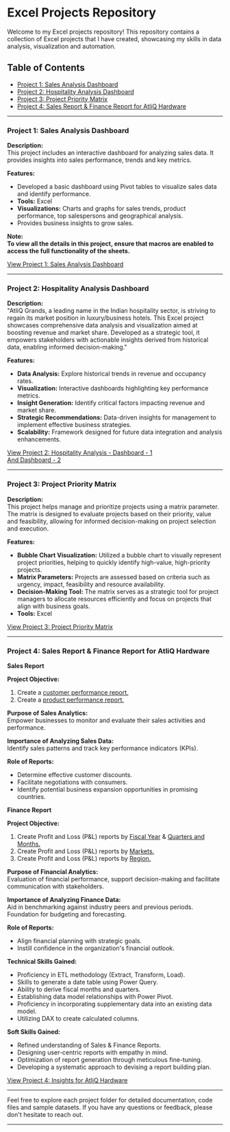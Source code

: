 # Excel Projects Repository

Welcome to my Excel projects repository! This repository contains a collection of Excel projects that I have created, showcasing my skills in data analysis, visualization and automation.

## Table of Contents
- [Project 1: Sales Analysis Dashboard](#project-1-sales-analysis-dashboard)
- [Project 2: Hospitality Analysis Dashboard](#project-2-hospitality-analysis-dashboard)
- [Project 3: Project Priority Matrix](#project-3-project-priority-matrix)
- [Project 4: Sales Report & Finance Report for AtliQ Hardware](#project-4-sales-report--finance-report-for-atliq-hardware)

---

### Project 1: Sales Analysis Dashboard

**Description:**  
This project includes an interactive dashboard for analyzing sales data. It provides insights into sales performance, trends and key metrics.

**Features:**
- Developed a basic dashboard using Pivot tables to visualize sales data and identify performance.
- **Tools:** Excel
- **Visualizations:** Charts and graphs for sales trends, product performance, top salespersons and geographical analysis.
- Provides business insights to grow sales.

**Note:**  
**To view all the details in this project, ensure that macros are enabled to access the full functionality of the sheets.**

[View Project 1: Sales Analysis Dashboard](https://github.com/DAThakur/Excel_Projects/blob/main/Dashboard.png)

---

### Project 2: Hospitality Analysis Dashboard

**Description:**  
"AtliQ Grands, a leading name in the Indian hospitality sector, is striving to regain its market position in luxury/business hotels. This Excel project showcases comprehensive data analysis and visualization aimed at boosting revenue and market share. Developed as a strategic tool, it empowers stakeholders with actionable insights derived from historical data, enabling informed decision-making."

**Features:**
- **Data Analysis:** Explore historical trends in revenue and occupancy rates.
- **Visualization:** Interactive dashboards highlighting key performance metrics.
- **Insight Generation:** Identify critical factors impacting revenue and market share.
- **Strategic Recommendations:** Data-driven insights for management to implement effective business strategies.
- **Scalability:** Framework designed for future data integration and analysis enhancements.

[View Project 2: Hospitality Analysis - Dashboard - 1](https://github.com/DAThakur/Excel_Projects/blob/main/AtliQ%20Hospitality%20Analyses%20-%20Page%201.png)  
[And Dashboard - 2](https://github.com/DAThakur/Excel_Projects/blob/main/AtliQ%20Hospitality%20Analyses%20-%20Page%202.png)

---

### Project 3: Project Priority Matrix

**Description:**  
This project helps manage and prioritize projects using a matrix parameter. The matrix is designed to evaluate projects based on their priority, value and feasibility, allowing for informed decision-making on project selection and execution.

**Features:**
- **Bubble Chart Visualization:** Utilized a bubble chart to visually represent project priorities, helping to quickly identify high-value, high-priority projects.
- **Matrix Parameters:** Projects are assessed based on criteria such as urgency, impact, feasibility and resource availability.
- **Decision-Making Tool:** The matrix serves as a strategic tool for project managers to allocate resources efficiently and focus on projects that align with business goals.
- **Tools:** Excel

[View Project 3: Project Priority Matrix](https://github.com/DAThakur/Excel_Projects/blob/main/Project_Priority%20Matrix.pdf)

---

### Project 4: Sales Report & Finance Report for AtliQ Hardware

**Sales Report**

**Project Objective:**
1. Create a [customer performance report.](https://github.com/DAThakur/Excel_Projects/blob/main/Atliq_Sales_by_Customer.pdf)
2. Create a [product performance report.](https://github.com/DAThakur/Excel_Projects/blob/main/Atliq_Sales_by_Products.pdf)

**Purpose of Sales Analytics:**  
Empower businesses to monitor and evaluate their sales activities and performance.

**Importance of Analyzing Sales Data:**  
Identify sales patterns and track key performance indicators (KPIs).

**Role of Reports:**
- Determine effective customer discounts.
- Facilitate negotiations with consumers.
- Identify potential business expansion opportunities in promising countries.

**Finance Report**

**Project Objective:**
1. Create Profit and Loss (P&L) reports by [Fiscal Year](https://github.com/DAThakur/Excel_Projects/blob/main/Atliq_Hardware%20_Sales%20by%20year.pdf) & [Quarters and Months.](https://github.com/DAThakur/Excel_Projects/blob/main/Atliq_Hardware_Sales%20by%20Year%20and%20Qtr.pdf)
2. Create Profit and Loss (P&L) reports by [Markets.](https://github.com/DAThakur/Excel_Projects/blob/main/Atliq_finance_report_2.pdf)
3. Create Profit and Loss (P&L) reports by [Region.](https://github.com/DAThakur/Excel_Projects/blob/main/Atliq_finance_report_1.pdf)

**Purpose of Financial Analytics:**  
Evaluation of financial performance, support decision-making and facilitate communication with stakeholders.

**Importance of Analyzing Finance Data:**  
Aid in benchmarking against industry peers and previous periods. Foundation for budgeting and forecasting.

**Role of Reports:**
- Align financial planning with strategic goals.
- Instill confidence in the organization's financial outlook.

**Technical Skills Gained:**
- Proficiency in ETL methodology (Extract, Transform, Load).
- Skills to generate a date table using Power Query.
- Ability to derive fiscal months and quarters.
- Establishing data model relationships with Power Pivot.
- Proficiency in incorporating supplementary data into an existing data model.
- Utilizing DAX to create calculated columns.

**Soft Skills Gained:**
- Refined understanding of Sales & Finance Reports.
- Designing user-centric reports with empathy in mind.
- Optimization of report generation through meticulous fine-tuning.
- Developing a systematic approach to devising a report building plan.

[View Project 4: Insights for AtliQ Hardware](https://github.com/DAThakur/Excel_Projects/blob/main/Atliq_Sales_Report_Project_QNA.pdf)

---

Feel free to explore each project folder for detailed documentation, code files and sample datasets. If you have any questions or feedback, please don't hesitate to reach out.

---
